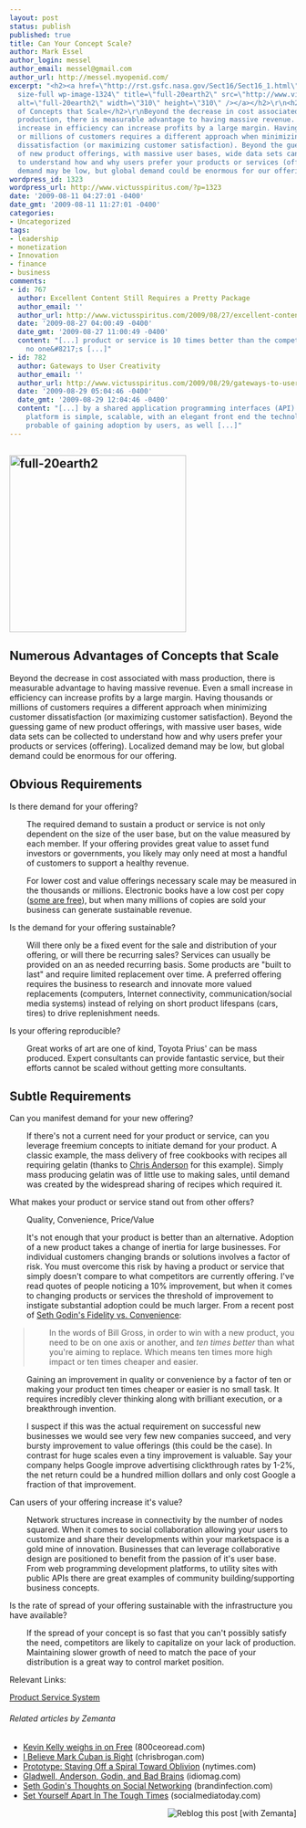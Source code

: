 ```yaml
---
layout: post
status: publish
published: true
title: Can Your Concept Scale?
author: Mark Essel
author_login: messel
author_email: messel@gmail.com
author_url: http://messel.myopenid.com/
excerpt: "<h2><a href=\"http://rst.gsfc.nasa.gov/Sect16/Sect16_1.html\"><img class=\"aligncenter
  size-full wp-image-1324\" title=\"full-20earth2\" src=\"http://www.victusspiritus.com/wp-content/uploads/2009/08/full-20earth2.jpg\"
  alt=\"full-20earth2\" width=\"310\" height=\"310\" /></a></h2>\r\n<h2>Numerous Advantages
  of Concepts that Scale</h2>\r\nBeyond the decrease in cost associated with mass
  production, there is measurable advantage to having massive revenue. Even a small
  increase in efficiency can increase profits by a large margin. Having thousands
  or millions of customers requires a different approach when minimizing customer
  dissatisfaction (or maximizing customer satisfaction). Beyond the guessing game
  of new product offerings, with massive user bases, wide data sets can be collected
  to understand how and why users prefer your products or services (offering). Localized
  demand may be low, but global demand could be enormous for our offering."
wordpress_id: 1323
wordpress_url: http://www.victusspiritus.com/?p=1323
date: '2009-08-11 04:27:01 -0400'
date_gmt: '2009-08-11 11:27:01 -0400'
categories:
- Uncategorized
tags:
- leadership
- monetization
- Innovation
- finance
- business
comments:
- id: 767
  author: Excellent Content Still Requires a Pretty Package
  author_email: ''
  author_url: http://www.victusspiritus.com/2009/08/27/excellent-content-still-requires-a-pretty-package/
  date: '2009-08-27 04:00:49 -0400'
  date_gmt: '2009-08-27 11:00:49 -0400'
  content: "[...] product or service is 10 times better than the competition, but
    no one&#8217;s [...]"
- id: 782
  author: Gateways to User Creativity
  author_email: ''
  author_url: http://www.victusspiritus.com/2009/08/29/gateways-to-user-creativity/
  date: '2009-08-29 05:04:46 -0400'
  date_gmt: '2009-08-29 12:04:46 -0400'
  content: "[...] by a shared application programming interfaces (API). If the underlying
    platform is simple, scalable, with an elegant front end the technology is more
    probable of gaining adoption by users, as well [...]"
---
```

<h2><a href="http://rst.gsfc.nasa.gov/Sect16/Sect16_1.html"><img class="aligncenter size-full wp-image-1324" title="full-20earth2" src="http://www.victusspiritus.com/wp-content/uploads/2009/08/full-20earth2.jpg" alt="full-20earth2" width="310" height="310" /></a></h2>
<h2>Numerous Advantages of Concepts that Scale</h2>
<p>Beyond the decrease in cost associated with mass production, there is measurable advantage to having massive revenue. Even a small increase in efficiency can increase profits by a large margin. Having thousands or millions of customers requires a different approach when minimizing customer dissatisfaction (or maximizing customer satisfaction). Beyond the guessing game of new product offerings, with massive user bases, wide data sets can be collected to understand how and why users prefer your products or services (offering). Localized demand may be low, but global demand could be enormous for our offering.<a id="more"></a><a id="more-1323"></a></p>
<h2>Obvious Requirements</h2>
<p>Is there demand for your offering?</p>
<p style="padding-left: 30px;">The required demand to sustain a product or service is not only dependent on the size of the user base, but on the value measured by each member. If your offering provides great value to asset fund investors or governments, you likely may only need at most a handful of customers to support a healthy revenue.</p>
<p style="padding-left: 30px;">For lower cost and value offerings necessary scale may be measured in the thousands or millions. Electronic books have a low cost per copy (<a href="http://www.victusspiritus.com/2009/05/29/my-first-ebook/">some are free</a>), but when many millions of copies are sold your business can generate sustainable revenue.</p>
<p>Is the demand for your offering sustainable?</p>
<p style="padding-left: 30px;">Will there only be a fixed event for the sale and distribution of your offering, or will there be recurring sales? Services can usually be provided on an as needed recurring basis. Some products are "built to last" and require limited replacement over time. A preferred offering requires the business to research and innovate more valued replacements (computers, Internet connectivity, communication/social media systems) instead of relying on short product lifespans (cars, tires) to drive replenishment needs.</p>
<p>Is your offering reproducible?</p>
<p style="padding-left: 30px;">Great works of art are one of kind, Toyota Prius' can be mass produced. Expert consultants can provide fantastic service, but their efforts cannot be scaled without getting more consultants.</p>
<h2>Subtle Requirements</h2>
<p>Can you manifest demand for your new offering?</p>
<p style="padding-left: 30px;">If there's not a current need for your product or service, can you leverage freemium concepts to initiate demand for your product. A classic example, the mass delivery of free cookbooks with recipes all requiring gelatin (thanks to <a href="http://www.youtube.com/watch?v=RZkeCIW75CU">Chris Anderson</a> for this example). Simply mass producing gelatin was of little use to making sales, until demand was created by the widespread sharing of recipes which required it.</p>
<p>What makes your product or service stand out from other offers?</p>
<p style="padding-left: 30px;">Quality, Convenience, Price/Value</p>
<p style="padding-left: 30px;">It's not enough that your product is better than an alternative. Adoption of a new product takes a change of inertia for large businesses. For individual customers changing brands or solutions involves a factor of risk. You must overcome this risk by having a product or service that simply doesn't compare to what competitors are currently offering. I've read quotes of people noticing a 10% improvement, but when it comes to changing products or services the threshold of improvement to instigate substantial adoption could be much larger. From a recent post of <a href="http://sethgodin.typepad.com/seths_blog/2009/08/fidelity-vs-convenience.html">Seth Godin's Fidelity vs. Convenience</a>:</p>
<blockquote>
<p style="padding-left: 30px;">In the words of Bill Gross, in order to win with a new product, you need to be on one axis or another, and <em>ten times better</em> than what you're aiming to replace. Which means ten times more high impact or ten times cheaper and easier.</p>
</blockquote>
<p style="padding-left: 30px;">Gaining an improvement in quality or convenience by a factor of ten or making your product ten times cheaper or easier is no small task. It requires incredibly clever thinking along with brilliant execution, or a breakthrough invention.</p>
<p style="padding-left: 30px;">I suspect if this was the actual requirement on successful new businesses we would see very few new companies succeed, and very bursty improvement to value offerings (this could be the case). In contrast for huge scales even a tiny improvement is valuable. Say your company helps Google improve advertising clickthrough rates by 1-2%, the net return could be a hundred million dollars and only cost Google a fraction of that improvement.</p>
<p>Can users of your offering increase it's value?</p>
<p style="padding-left: 30px;">Network structures increase in connectivity by the number of nodes squared. When it comes to social collaboration allowing your users to customize and share their developments within your marketspace is a gold mine of innovation. Businesses that can leverage collaborative design are positioned to benefit from the passion of it's user base. From web programming development platforms, to utility sites with public APIs there are great examples of community building/supporting business concepts.</p>
<p>Is the rate of spread of your offering sustainable with the infrastructure you have available?</p>
<p style="padding-left: 30px;">If the spread of your concept is so fast that you can't possibly satisfy the need, competitors are likely to capitalize on your lack of production. Maintaining slower growth of need to match the pace of your distribution is a great way to control market position.</p>
<p>Relevant Links:</p>
<p><a href="http://en.wikipedia.org/wiki/Product_service_system">Product Service System</a></p>
<h6 class="zemanta-related-title" style="font-size: 1em;">Related articles by Zemanta</h6>
<ul class="zemanta-article-ul">
<li class="zemanta-article-ul-li"><a href="http://blog.800ceoread.com/2009/07/22/kevin-kelly-weighs-in-on-free/">Kevin Kelly weighs in on Free</a> (800ceoread.com)</li>
<li class="zemanta-article-ul-li"><a href="http://www.chrisbrogan.com/i-believe-mark-cuban-is-right/">I Believe Mark Cuban is Right</a> (chrisbrogan.com)</li>
<li class="zemanta-article-ul-li"><a href="http://r.zemanta.com/?u=http%3A//www10.nytimes.com/2009/08/09/business/09proto.html%3F_r%3D5%26partner%3Drss%26amp%3Bemc%3Drss&amp;a=6802245&amp;rid=182861da-6160-42dd-b7e7-f580bd194ead&amp;e=0d2ea6870b789398dcff012d98863224">Prototype: Staving Off a Spiral Toward Oblivion</a> (nytimes.com)</li>
<li class="zemanta-article-ul-li"><a href="http://www.idiomag.com/peek/90863/pandora">Gladwell, Anderson, Godin, and Bad Brains</a> (idiomag.com)</li>
<li class="zemanta-article-ul-li"><a href="http://www.brandinfection.com/2009/08/01/seth-godin-on-social-networking/">Seth Godin's Thoughts on Social Networking</a> (brandinfection.com)</li>
<li class="zemanta-article-ul-li"><a href="http://www.socialmediatoday.com/SMC/111076">Set Yourself Apart In The Tough Times</a> (socialmediatoday.com)</li>
</ul>
<div class="zemanta-pixie" style="margin-top: 10px; height: 15px;"><a class="zemanta-pixie-a" title="Reblog this post [with Zemanta]" href="http://reblog.zemanta.com/zemified/182861da-6160-42dd-b7e7-f580bd194ead/"><img class="zemanta-pixie-img" style="border: none; float: right;" src="http://img.zemanta.com/reblog_e.png?x-id=182861da-6160-42dd-b7e7-f580bd194ead" alt="Reblog this post [with Zemanta]" /></a><span class="zem-script more-related pretty-attribution"><script src="http://static.zemanta.com/readside/loader.js" type="text/javascript"></script></span></div>

